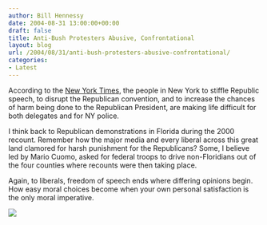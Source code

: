 ```yaml
---
author: Bill Hennessy
date: 2004-08-31 13:00:00+00:00
draft: false
title: Anti-Bush Protesters Abusive, Confrontational
layout: blog
url: /2004/08/31/anti-bush-protesters-abusive-confrontational/
categories:
- Latest
---
```


According to the [New York Times](https://www.nytimes.com/2004/08/31/politics/campaign/31protest.html?ei=5006&en=a9ba78aba9c3fa99&ex=1094616000&partner=ALTAVISTA1&pagewanted=print&position=), the people in New York to stiffle Republic speech, to disrupt the Republican convention, and to increase the chances of harm being done to the Republican President, are making life difficult for both delegates and for NY police. 




I think back to Republican demonstrations in Florida during the 2000 recount. Remember how the major media and every liberal across this great land clamored for harsh punishment for the Republicans? Some, I believe led by Mario Cuomo, asked for federal troops to drive non-Floridians out of the four counties where recounts were then taking place.




Again, to liberals, freedom of speech ends where differing opinions begin. How easy moral choices become when your own personal satisfaction is the only moral imperative.

![](https://blog.billhennessy.com/aggbug.aspx?PostID=596)

